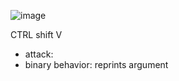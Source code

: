 ![image](https://user-images.githubusercontent.com/33777074/196237432-cf1bd4a4-1ac7-4203-8ee1-b071c74fd1d4.png)

CTRL shift V

- attack:
- binary behavior: reprints argument
